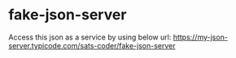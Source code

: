 # fake-json-server

Access this json as a service by using below url:
https://my-json-server.typicode.com/sats-coder/fake-json-server
